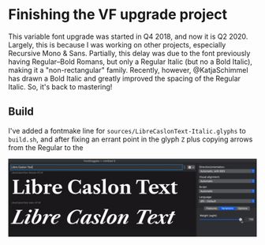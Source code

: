 # Finishing the VF upgrade project

This variable font upgrade was started in Q4 2018, and now it is Q2 2020. Largely, this is because I was working on other projects, especially Recursive Mono & Sans. Partially, this delay was due to the font previously having Regular–Bold Romans, but only a Regular Italic (but no a Bold Italic), making it a "non-rectangular" family. Recently, however, @KatjaSchimmel has drawn a Bold Italic and greatly improved the spacing of the Regular Italic. So, it's back to mastering!

## Build

I've added a fontmake line for `sources/LibreCaslonText-Italic.glyphs` to `build.sh`, and after fixing an errant point in the glyph `Z` plus copying arrows from the Regular to the 

![roman & italic variable font build](vf-build.gif)